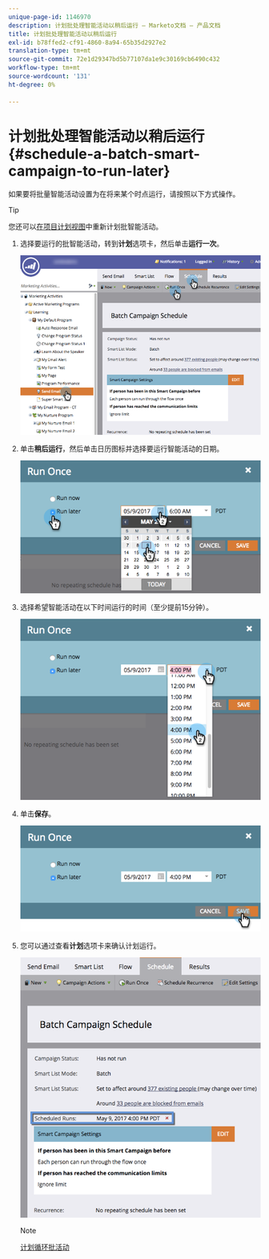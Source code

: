 ```yaml
---
unique-page-id: 1146970
description: 计划批处理智能活动以稍后运行 — Marketo文档 — 产品文档
title: 计划批处理智能活动以稍后运行
exl-id: b78ffed2-cf91-4860-8a94-65b35d2927e2
translation-type: tm+mt
source-git-commit: 72e1d29347bd5b77107da1e9c30169cb6490c432
workflow-type: tm+mt
source-wordcount: '131'
ht-degree: 0%

---
```


# 计划批处理智能活动以稍后运行{#schedule-a-batch-smart-campaign-to-run-later}

如果要将批量智能活动设置为在将来某个时点运行，请按照以下方式操作。

>[!TIP]
>
>您还可以[在项目计划视图](/help/marketo/product-docs/core-marketo-concepts/programs/program-schedule-view/reschedule-a-batch-smart-campaign-in-the-program-schedule-view.md)中重新计划批智能活动。

1. 选择要运行的批智能活动，转到&#x200B;**计划**&#x200B;选项卡，然后单击&#x200B;**运行一次**。

   ![](assets/scheduledruns2.png)

1. 单击&#x200B;**稍后运行**，然后单击日历图标并选择要运行智能活动的日期。

   ![](assets/runonce.png)

1. 选择希望智能活动在以下时间运行的时间（至少提前15分钟）。

   ![](assets/runoncetime.png)

1. 单击&#x200B;**保存**。

   ![](assets/runoncetimesave.png)

1. 您可以通过查看&#x200B;**计划**&#x200B;选项卡来确认计划运行。

   ![](assets/scheduledrunsbox.png)

   >[!NOTE]
   >
   >[计划循环批活动](/help/marketo/product-docs/core-marketo-concepts/smart-campaigns/using-smart-campaigns/schedule-a-recurring-batch-campaign.md)
